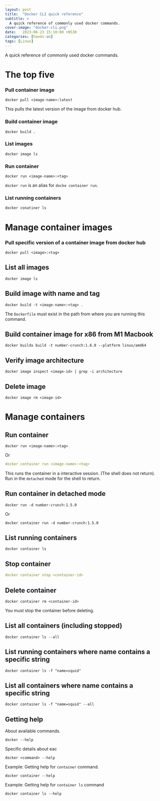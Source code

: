 ```yaml
---
layout: post
title:  "Docker CLI quick reference"
subtitle: > 
  A quick reference of commonly used docker commands.
cover-image: "docker-cli.png"
date:   2023-06-23 15:10:00 +0530
categories: [hands-on]
tags: [Linux]
---
```


<div class="header-highlight">
A quick reference of commonly used docker commands.
</div>

# The top five

### Pull container image 

```shell
docker pull <image-name>:latest
```
This pulls the latest version of the image from docker hub.

### Build container image
```shell
docker build .
```

### List images
```shell
docker image ls
```

### Run container 
```shell
docker run <image-name>:<tag>
```
`docker run` is an alias for `docke container run`.

### List running containers
```shell
docker conatiner ls
```

# Manage container images

### Pull specific version of a container image from docker hub
```shell
docker pull <image>:<tag>
```

## List all images
```shell
docker image ls
```

## Build image with name and tag
```shell
docker build -t <image-name>:<tag> .
```
The `Dockerfile` must exist in the path from where you are running this command.

## Build container image for x86 from M1 Macbook
```shell
docker buildx build -t number-crunch:1.6.0 --platform linux/amd64
```

## Verify image architecture
```shell
docker image inspect <image-id> | grep -i architecture
```

## Delete image
```shell
docker image rm <image-id>
```

# Manage containers

## Run container
```shell
docker run <image-name>:<tag>
```

Or 

```yaml
docker container run <image-name>:<tag>
```
This runs the container in a interactive session. (The shell does not return).
Run in the `detached` mode for the shell to return.

## Run container in detached mode

```shell
docker run -d number-crunch:1.5.0
```

Or
```shell
docker container run -d number-crunch:1.5.0
```

## List running containers

```shell
docker container ls
```

## Stop container
```yaml
docker container stop <container-id>
```

## Delete container
```shell
docker container rm <container-id>
```
You must stop the container before deleting.

## List all containers (including stopped)
```shell
docker container ls --all
```

## List running containers where name contains a specific string
```shell
docker container ls -f "name=squid"
```

## List all containers where name contains a specific string
```shell
docker container ls -f "name=squid" --all
```

## Getting help

About available commands.
```shell
docker --help
```

Specific details about eac
```shell
docker <command> --help
```

Example: Getting help for `container` command.
```shell
docker container --help
```

Example: Getting help for `container ls` command
```shell
docker container ls --help
```
